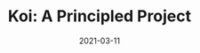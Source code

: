 ---
title: 'Koi: A Principled Project'
describe: 'Despite this rapid change, Koi remains true to its founding principles.'
layout: front
image: principled-protocol.jpg
date: 2021-03-11
newsdate: March 11, 2021
rsvpUrl: https://blog.openkoi.com/Koi-a-Principled-Project/
newsType: news
tag: news
---